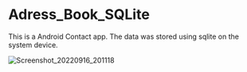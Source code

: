 # Adress_Book_SQLite

This is a Android Contact app. The data was stored using sqlite on the system device.

![Screenshot_20220916_201118](https://user-images.githubusercontent.com/77515075/190659250-0d5db0b2-e6d3-4a50-9eea-1b4b6f599099.png)
